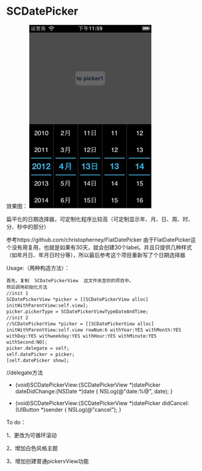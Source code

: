 SCDatePicker
============

效果图：
![image](https://github.com/Aevit/SCDatePicker/blob/master/SCDatePickerViewDemo/preview.png)


扁平化的日期选择器，可定制化程序比较高（可定制显示年、月、日、周、时、分、秒中的部分）


参考https://github.com/christopherney/FlatDatePicker
由于FlatDatePicker这个没有用复用，也就是如果有30天，就会创建30个label。并且只提供几种样式（如年月日、年月日时分等），所以最后参考这个项目重新写了个日期选择器


Usage:（两种构造方法）：

    首先，复制  SCDatePickerView  这文件夹至你的项目中。
    然后调用初始化方法
    //init 1
    SCDatePickerView *picker = [[SCDatePickerView alloc] initWithParentView:self.view];
    picker.pickerType = SCDatePickerViewTypeDateAndTime;
    //init 2
    //SCDatePickerView *picker = [[SCDatePickerView alloc] initWithParentView:self.view rowNum:6 withYear:YES withMonth:YES withDay:YES withweekday:YES withHour:YES withMinute:YES withSecond:NO];
    picker.delegate = self;
    self.datePicker = picker;
    [self.datePicker show];
    




//delegate方法
- (void)SCDatePickerView:(SCDatePickerView *)datePicker dateDidChange:(NSDate *)date {
    NSLog(@"date:%@", date);
}

- (void)SCDatePickerView:(SCDatePickerView *)datePicker didCancel:(UIButton *)sender {
    NSLog(@"cancel");
}


To do：

1、更改为可循环滚动

2、增加白色风格主题

3、增加创建普通pickervView功能
